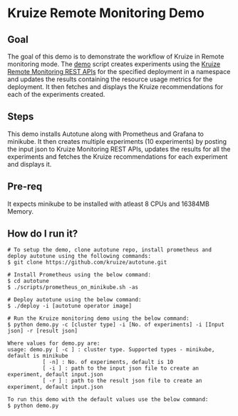 # Kruize Remote Monitoring Demo

## Goal
The goal of this demo is to demonstrate the workflow of Kruize in Remote monitoring mode. The [demo](./demo.py)  script creates experiments using the [Kruize Remote Monitoring REST APIs](https://github.com/kruize/autotune/tree/mvp_demo/design/MonitoringModeAPI.md) for the specified deployment in a namespace and updates the results containing the resource usage metrics for the deployment. It then fetches and displays the Kruize recommendations for each of the experiments created.

## Steps
This demo installs Autotune along with Prometheus and Grafana to minikube. It then creates multiple experiments (10 experiments) by posting the input json to Kruize Monitoring REST APIs, updates the results for all the experiments and fetches the Kruize recommendations for each experiment and displays it.

## Pre-req
It expects minikube to be installed with atleast 8 CPUs and 16384MB Memory.

## How do I run it?

```
# To setup the demo, clone autotune repo, install prometheus and deploy autotune using the following commands:
$ git clone https://github.com/kruize/autotune.git

# Install Prometheus using the below command:
$ cd autotune
$ ./scripts/prometheus_on_minikube.sh -as

# Deploy autotune using the below command:
$ ./deploy -i [autotune operator image]

# Run the Kruize monitoring demo using the below command:
$ python demo.py -c [cluster type] -i [No. of experiments] -i [Input json] -r [result json]

Where values for demo.py are:
usage: demo.py [ -c ] : cluster type. Supported types - minikube, default is minikube
	       [ -n] : No. of experiments, default is 10
	       [ -i ] : path to the input json file to create an experiment, default input.json
	       [ -r ] : path to the result json file to create an experiment, default input.json

To run this demo with the default values use the below command:
$ python demo.py

```

